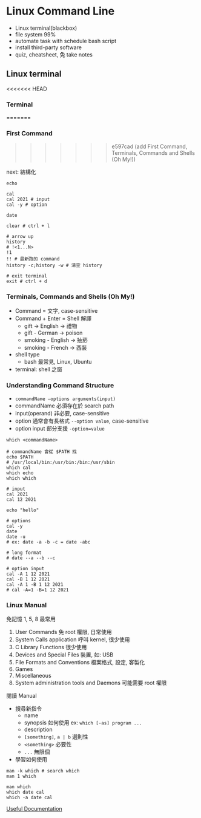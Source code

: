 # Linux Command Line

- Linux terminal(blackbox)
- file system 99%
- automate task with schedule bash script
- install third-party software
- quiz, cheatsheet, 免 take notes

## Linux terminal

<<<<<<< HEAD
### Terminal
=======
### First Command
>>>>>>> e597cad (add First Command, Terminals, Commands and Shells (Oh My!))

next: 結構化

```shell
echo

cal
cal 2021 # input
cal -y # option

date

clear # ctrl + l

# arrow up
history
# !<1...N>
!1
!! # 最新跑的 command
history -c;history -w # 清空 history

# exit terminal
exit # ctrl + d
```

### Terminals, Commands and Shells (Oh My!)

- Command = 文字, case-sensitive
- Command + Enter = Shell 解譯
  - gift -> English -> 禮物
  - gift - German -> poison
  - smoking - English -> 抽菸
  - smoking - French -> 西裝
- shell type
  - bash 最常見, Linux, Ubuntu
- terminal: shell 之窗

### Understanding Command Structure

- `commandName –options arguments(input)`
- commandName 必須存在於 search path
- input(operand) 非必要, case-sensitive
- option 通常會有長格式 `--option value`, case-sensitive
- option input 部分支援 `-option=value`

```shell
which <commandName>

# commandName 會從 $PATH 找
echo $PATH
# /usr/local/bin:/usr/bin:/bin:/usr/sbin
which cal
which echo
which which

# input
cal 2021
cal 12 2021

echo "hello"

# options
cal -y
date
date -u
# ex: date -a -b -c = date -abc

# long format
# date --a --b --c

# option input
cal -A 1 12 2021
cal -B 1 12 2021
cal -A 1 -B 1 12 2021
# cal -A=1 -B=1 12 2021
```

### Linux Manual

免記憶 1, 5, 8 最常用

1. User Commands 免 root 權限, 日常使用
2. System Calls application 呼叫 kernel, 很少使用
3. C Library Functions 很少使用
4. Devices and Special Files 裝置, 如: USB
5. File Formats and Conventions 檔案格式, 設定, 客製化
6. Games
7. Miscellaneous
8. System administration tools and Daemons 可能需要 root 權限

閱讀 Manual

- 搜尋新指令
  - name
  - synopsis 如何使用 ex: `which [-as] program ...`
  - description
  - `[something]`, `a | b` 選則性
  - `<something>` 必要性
  - `...` 無限個
- 學習如何使用

```shell
man -k which # search which
man 1 which

man which
which date cal
which -a date cal
```

[Useful Documentation](https://support.ca.com/cadocs/0/CA%20ARCserve%20%20Backup%2015-ENU/Bookshelf_Files/HTML/CMD_Ref/index.htm?toc.htm?command_line_syntax_characters.htm)
